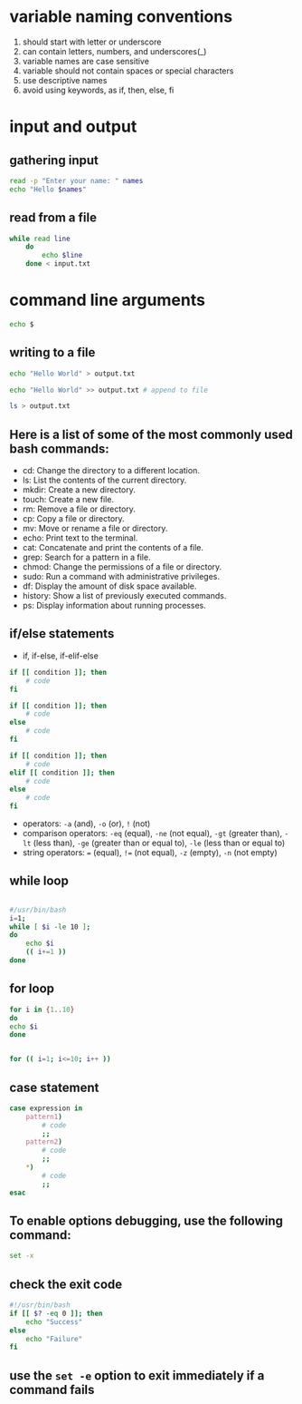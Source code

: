 # variable naming conventions

1. should start with letter or underscore
2. can contain letters, numbers, and underscores(\_)
3. variable names are case sensitive
4. variable should not contain spaces or special characters
5. use descriptive names
6. avoid using keywords, as if, then, else, fi

# input and output

## gathering input

```bash
read -p "Enter your name: " names
echo "Hello $names"
```

## read from a file

```bash
while read line
    do
        echo $line
    done < input.txt
```

# command line arguments

```bash
echo $
```

## writing to a file

```bash
echo "Hello World" > output.txt

echo "Hello World" >> output.txt # append to file

ls > output.txt
```

## Here is a list of some of the most commonly used bash commands:

- cd: Change the directory to a different location.
- ls: List the contents of the current directory.
- mkdir: Create a new directory.
- touch: Create a new file.
- rm: Remove a file or directory.
- cp: Copy a file or directory.
- mv: Move or rename a file or directory.
- echo: Print text to the terminal.
- cat: Concatenate and print the contents of a file.
- grep: Search for a pattern in a file.
- chmod: Change the permissions of a file or directory.
- sudo: Run a command with administrative privileges.
- df: Display the amount of disk space available.
- history: Show a list of previously executed commands.
- ps: Display information about running processes.

## if/else statements

- if, if-else, if-elif-else

```bash
if [[ condition ]]; then
    # code
fi

if [[ condition ]]; then
    # code
else
    # code
fi

if [[ condition ]]; then
    # code
elif [[ condition ]]; then
    # code
else
    # code
fi
```

- operators: `-a` (and), `-o` (or), `!` (not)
- comparison operators: `-eq` (equal), `-ne` (not equal), `-gt` (greater than), `-lt` (less than), `-ge` (greater than or equal to), `-le` (less than or equal to)
- string operators: `=` (equal), `!=` (not equal), `-z` (empty), `-n` (not empty)

## while loop

```bash

#/usr/bin/bash
i=1;
while [ $i -le 10 ];
do
    echo $i
    (( i+=1 ))
done
```

## for loop

```bash
for i in {1..10}
do
echo $i
done
```

```bash

for (( i=1; i<=10; i++ ))
```

## case statement

```bash
case expression in
    pattern1)
        # code
        ;;
    pattern2)
        # code
        ;;
    *)
        # code
        ;;
esac
```

## To enable options debugging, use the following command:

```bash
set -x
```

## check the exit code

```bash
#!/usr/bin/bash
if [[ $? -eq 0 ]]; then
    echo "Success"
else
    echo "Failure"
fi
```

## use the `set -e` option to exit immediately if a command fails
